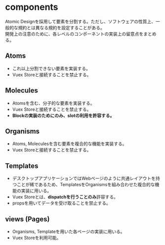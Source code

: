 # components
Atomic Designを採用して要素を分割する。ただし、ソフトウェアの性質上、一般的な規約とは異なる規約を設定することがある。  
開発上の注意のために、各レベルのコンポーネントの実装上の留意点をまとめる。

## Atoms
- これ以上分割できない要素を実装する。
- Vuex Storeと接続することを禁止する。

## Molecules
- Atomsを含む、分子的な要素を実装する。
- Vuex Storeと接続することを禁止する。
- **Blockの実装のためにのみ、slotの利用を許容する。**

## Organisms
- Atoms, Moleculesを含む要素を複合的な機能を実装する。
- Vuex Storeと接続することを禁止する。

## Templates
- デスクトップアプリケーションではWebページのように共通レイアウトを持つことが稀であるため、TemplatesをOrganismsを組み合わせた複合的な機能の実装に用いる。
- Vuex Storeとは、**dispatchを行うことのみ**許容する。
- propsを用いてデータを受け取ることを禁止する。

## views (Pages)
- Organisms, Templateを用いた各ページの実装に用いる。
- Vuex Storeを利用可能。
